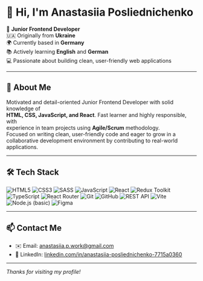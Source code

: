 # 👋 Hi, I'm Anastasiia Posliednichenko

🎯 **Junior Frontend Developer**  
🇺🇦   Originally from **Ukraine**  
🌍 Currently based in **Germany**  
📚 Actively learning **English** and **German**  
💻 Passionate about building clean, user-friendly web applications

---

## 💬 About Me

Motivated and detail-oriented Junior Frontend Developer with solid knowledge of  
**HTML, CSS, JavaScript, and React**. Fast learner and highly responsible, with  
experience in team projects using **Agile/Scrum** methodology.  
Focused on writing clean, user-friendly code and eager to grow in a collaborative development environment by contributing to real-world applications.

---

## 🛠️ Tech Stack

![HTML5](https://img.shields.io/badge/-HTML5-orange?logo=html5&logoColor=white&style=flat)
![CSS3](https://img.shields.io/badge/-CSS3-blue?logo=css3&logoColor=white&style=flat)
![SASS](https://img.shields.io/badge/-SASS-cc6699?logo=sass&logoColor=white&style=flat)
![JavaScript](https://img.shields.io/badge/-JavaScript-f7df1e?logo=javascript&logoColor=black&style=flat)
![React](https://img.shields.io/badge/-React-61dafb?logo=react&logoColor=black&style=flat)
![Redux Toolkit](https://img.shields.io/badge/-Redux_Toolkit-764abc?logo=redux&logoColor=white&style=flat)
![TypeScript](https://img.shields.io/badge/-TypeScript-3178c6?logo=typescript&logoColor=white&style=flat)
![React Router](https://img.shields.io/badge/-React_Router-ca4245?logo=react-router&logoColor=white&style=flat)
![Git](https://img.shields.io/badge/-Git-f05032?logo=git&logoColor=white&style=flat)
![GitHub](https://img.shields.io/badge/-GitHub-181717?logo=github&logoColor=white&style=flat)
![REST API](https://img.shields.io/badge/-REST_API-lightgrey?style=flat)
![Vite](https://img.shields.io/badge/-Vite-646cff?logo=vite&logoColor=white&style=flat)
![Node.js (basic)](https://img.shields.io/badge/-Node.js-339933?logo=node.js&logoColor=white&style=flat)
![Figma](https://img.shields.io/badge/-Figma-f24e1e?logo=figma&logoColor=white&style=flat)

---

## 📫 Contact Me

- ✉️ Email: [anastasiia.p.work@gmail.com](mailto:anastasiia.p.work@gmail.com)  
- 🔗 LinkedIn: [linkedin.com/in/anastasiia-posliednichenko-7715a0360](https://www.linkedin.com/in/anastasiia-posliednichenko-7715a0360/)

---


_Thanks for visiting my profile!_
